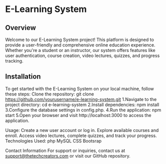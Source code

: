 # E-Learning System

## Overview
Welcome to our E-Learning System project! This platform is designed to provide a user-friendly and comprehensive online education experience. Whether you're a student or an instructor, our system offers features like user authentication, course creation, video lectures, quizzes, and progress tracking.

## Installation
To get started with the E-Learning System on your local machine, follow these steps:
Clone the repository:
      git clone https://github.com/yourusername/e-learning-system.git
1.Navigate to the project directory:
      cd e-learning-system
2.Install dependencies:
      npm install
3.Configure the database settings in config.php.
4.Run the application:
      npm start
5.Open your browser and visit http://localhost:3000 to access the application.

Usage:
      Create a new user account or log in.
      Explore available courses and enroll.
      Access video lectures, complete quizzes, and track your progress.
Technologies Used:
      php
      MySQL
      CSS
      Bootsrap

Contact Information
For support or inquiries, contact us at support@thetechcreators.com or visit our GitHub repository.
